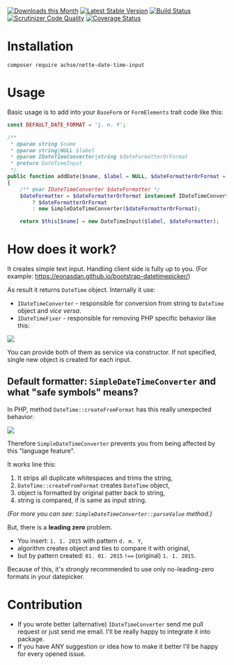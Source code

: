 [![Downloads this Month](https://img.shields.io/packagist/dm/achse/nette-date-time-input.svg)](https://packagist.org/packages/achse/nette-date-time-input)
[![Latest Stable Version](https://poser.pugx.org/achse/nette-date-time-input/v/stable)](https://github.com/achse/nette-date-time-input/releases)
[![Build Status](https://travis-ci.org/Achse/nette-date-time-input.svg?branch=master)](https://travis-ci.org/Achse/nette-date-time-input)
[![Scrutinizer Code Quality](https://scrutinizer-ci.com/g/Achse/nette-date-time-input/badges/quality-score.png?b=master)](https://scrutinizer-ci.com/g/Achse/nette-date-time-input/?branch=master)
[![Coverage Status](https://coveralls.io/repos/github/Achse/nette-date-time-input/badge.svg?branch=master)](https://coveralls.io/github/Achse/nette-date-time-input?branch=master)

# Installation
```
composer require achse/nette-date-time-input
```

# Usage
Basic usage is to add into your `BaseForm` or `FormElements` trait code like this:

```php
const DEFAULT_DATE_FORMAT = 'j. n. Y';

/**
 * @param string $name
 * @param string|NULL $label
 * @param IDateTimeConverter|string $dateFormatterOrFormat
 * @return DateTimeInput
 */
public function addDate($name, $label = NULL, $dateFormatterOrFormat = BaseForm::DEFAULT_DATE_FORMAT)
{
	/** @var IDateTimeConverter $dateFormatter */
	$dateFormatter = $dateFormatterOrFormat instanceof IDateTimeConverter
		? $dateFormatterOrFormat
		: new SimpleDateTimeConverter($dateFormatterOrFormat);

	return $this[$name] = new DateTimeInput($label, $dateFormatter);
```

# How does it work?
It creates simple text input. Handling client side is fully up to you. (For example: https://eonasdan.github.io/bootstrap-datetimepicker/)
 
As result it returns `DateTime` object. Internally it use:
* `IDateTimeConverter` - responsible for conversion from string to `DateTime` object and *vice versa*.
* `IDateTimeFixer` - responsible for removing PHP specific behavior like this: 

![](https://raw.githubusercontent.com/Achse/nette-date-time-input/master/examples/createFromFormat-now.jpg)

You can provide both of them as service via constructor. If not specified, single new object is created
for each input.

## Default formatter: `SimpleDateTimeConverter` and what "safe symbols" means?
In PHP, method `DateTime::createFromFormat` has this really unexpected behavior:

![](https://raw.githubusercontent.com/Achse/nette-date-time-input/master/examples/createFromFormat.jpg)
 
Therefore `SimpleDateTimeConverter` prevents you from being affected by this "language feature". 

It works line this:

1. It strips all duplicate whitespaces and trims the string,
2. `DateTime::createFromFormat` creates `DateTime` object,
3. object is formatted by original patter back to string,
4. string is compared, if is same as input string.

*(For more you can see: `SimpleDateTimeConverter::parseValue` method.)* 

But, there is a **leading zero** problem. 
* You insert: `1. 1. 2015` with pattern `d. m. Y`,
* algorithm creates object and ties to compare it with original,
* but by pattern created: `01. 01. 2015` `!==` (original) `1. 1. 2015`.

Because of this, it's strongly recommended to use only no-leading-zero formats in your datepicker.

# Contribution
* If you wrote better (alternative) `IDateTimeConverter` send me pull request or just send me email. I'll be really happy to integrate it into package.
* If you have ANY suggestion or idea how to make it better I'll be happy for every opened issue.
